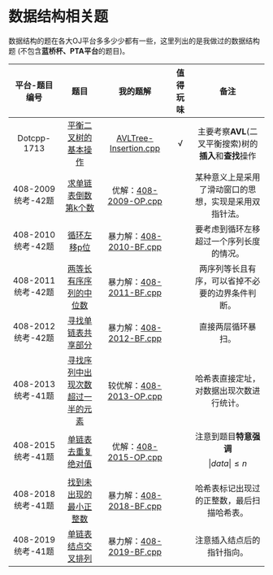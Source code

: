 # 数据结构相关题

数据结构的题在各大OJ平台多多少少都有一些，这里列出的是我做过的数据结构题 (不包含**蓝桥杯、PTA平台**的题目)。

| 平台-题目编号 | 题目 | 我的题解 | 值得玩味 |备注|
|:---:|:---:|:---:|:---:|:---:|
|Dotcpp-1713|[平衡二叉树的基本操作](https://www.dotcpp.com/oj/problem1713.html)|[AVLTree-Insertion.cpp](./AVLTree-Insertion.cpp)| √ | 主要考察**AVL**(二叉平衡搜索)树的**插入**和**查找**操作 |  
|408-2009统考-42题|[求单链表倒数第k个数](https://zhuanlan.zhihu.com/p/575348442)|优解：[408-2009-OP.cpp](./408-2009-OP.cpp)|  | 某种意义上是采用了滑动窗口的思想，实现是采用双指针法。 |  
|408-2010统考-42题|[循环左移p位](https://zhuanlan.zhihu.com/p/574160078)|暴力解：[408-2010-BF.cpp](./408-2010-BF.cpp)|  | 要考虑到循环左移超过一个序列长度的情况。 |  
|408-2011统考-42题|[两等长有序序列的中位数](https://zhuanlan.zhihu.com/p/573721052)|暴力解：[408-2011-BF.cpp](./408-2011-BF.cpp)|  | 两序列等长且有序，可以省掉不必要的边界条件判断。 |  
|408-2012统考-42题|[寻找单链表共享部分](https://zhuanlan.zhihu.com/p/573074413)|暴力解：[408-2012-BF.cpp](./408-2012-BF.cpp)|  | 直接两层循环暴扫。 |  
|408-2013统考-41题|[寻找序列中出现次数超过一半的元素](https://zhuanlan.zhihu.com/p/572303218)|较优解：[408-2013-OP.cpp](./408-2013-OP.cpp)|  | 哈希表直接定址，对数据出现次数进行统计。 |  
|408-2015统考-41题|[单链表去重复绝对值](https://zhuanlan.zhihu.com/p/570729543)|优解：[408-2015-OP.cpp](./408-2015-OP.cpp)|  | 注意到题目**特意强调** $$ \left \| data \right \|  \le n $$ |
|408-2018统考-41题|[找到未出现的最小正整数](https://zhuanlan.zhihu.com/p/569384179)|暴力解：[408-2018-BF.cpp](./408-2018-BF.cpp)|  | 哈希表标记出现过的正整数，最后扫描哈希表。 |
|408-2019统考-41题|[单链表结点交叉排列](https://zhuanlan.zhihu.com/p/568802303)|暴力解：[408-2019-BF.cpp](./408-2019-BF.cpp)|  | 注意插入结点后的指针指向。 |
